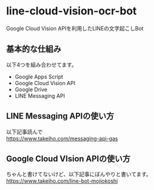 # line-cloud-vision-ocr-bot
Google Cloud Vision APIを利用したLINEの文字起こしBot

## 基本的な仕組み
以下4つを組み合わせてます。
* Google Apps Script  
* Google Cloud Vision API  
* Google Drive  
* LINE Messaging API  

## LINE Messaging APIの使い方
以下記事読んで  
<https://www.takeiho.com/messaging-api-gas>

## Google Cloud VIsion APIの使い方
ちゃんと書けてないけど、以下記事にぼんやりと書いてます。  
<https://www.takeiho.com/line-bot-mojiokoshi>


